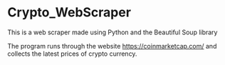 # Crypto_WebScraper
This is a web scraper made using Python and the Beautiful Soup library

The program runs through the website https://coinmarketcap.com/ and collects the latest prices of crypto currency.
